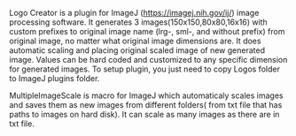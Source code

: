 Logo Creator is a plugin for ImageJ (https://imagej.nih.gov/ij/)  image processing software. It generates 3 images(150x150,80x80,16x16) with custom prefixes to original image name (lrg-, sml-, and without prefix) from original image, no matter what original image dimensions are. It does automatic scaling and placing original scaled image of new generated image. Values can be hard coded and customized to any specific dimension for generated images. To setup plugin, you just need to copy Logos folder to ImageJ plugins folder.

MultipleImageScale is macro for ImageJ which automaticaly scales images and saves them as new images from different folders( from txt file that has paths to images on hard disk). It can scale as many images as there are in txt file.
